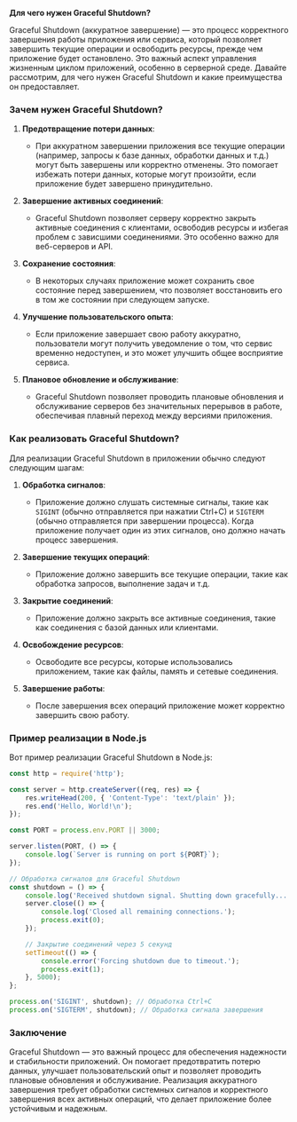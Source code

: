 **Для чего нужен Graceful Shutdown?**

Graceful Shutdown (аккуратное завершение) — это процесс корректного завершения работы приложения или сервиса, который позволяет завершить текущие операции и освободить ресурсы, прежде чем приложение будет остановлено. Это важный аспект управления жизненным циклом приложений, особенно в серверной среде. Давайте рассмотрим, для чего нужен Graceful Shutdown и какие преимущества он предоставляет.

### Зачем нужен Graceful Shutdown?

1. **Предотвращение потери данных**:
    - При аккуратном завершении приложения все текущие операции (например, запросы к базе данных, обработки данных и т.д.) могут быть завершены или корректно отменены. Это помогает избежать потери данных, которые могут произойти, если приложение будет завершено принудительно.

2. **Завершение активных соединений**:
    - Graceful Shutdown позволяет серверу корректно закрыть активные соединения с клиентами, освободив ресурсы и избегая проблем с зависшими соединениями. Это особенно важно для веб-серверов и API.

3. **Сохранение состояния**:
    - В некоторых случаях приложение может сохранить свое состояние перед завершением, что позволяет восстановить его в том же состоянии при следующем запуске.

4. **Улучшение пользовательского опыта**:
    - Если приложение завершает свою работу аккуратно, пользователи могут получить уведомление о том, что сервис временно недоступен, и это может улучшить общее восприятие сервиса.

5. **Плановое обновление и обслуживание**:
    - Graceful Shutdown позволяет проводить плановые обновления и обслуживание серверов без значительных перерывов в работе, обеспечивая плавный переход между версиями приложения.

### Как реализовать Graceful Shutdown?

Для реализации Graceful Shutdown в приложении обычно следуют следующим шагам:

1. **Обработка сигналов**:
    - Приложение должно слушать системные сигналы, такие как `SIGINT` (обычно отправляется при нажатии Ctrl+C) и `SIGTERM` (обычно отправляется при завершении процесса). Когда приложение получает один из этих сигналов, оно должно начать процесс завершения.

2. **Завершение текущих операций**:
    - Приложение должно завершить все текущие операции, такие как обработка запросов, выполнение задач и т.д.

3. **Закрытие соединений**:
    - Приложение должно закрыть все активные соединения, такие как соединения с базой данных или клиентами.

4. **Освобождение ресурсов**:
    - Освободите все ресурсы, которые использовались приложением, такие как файлы, память и сетевые соединения.

5. **Завершение работы**:
    - После завершения всех операций приложение может корректно завершить свою работу.

### Пример реализации в Node.js

Вот пример реализации Graceful Shutdown в Node.js:

```javascript
const http = require('http');

const server = http.createServer((req, res) => {
    res.writeHead(200, { 'Content-Type': 'text/plain' });
    res.end('Hello, World!\n');
});

const PORT = process.env.PORT || 3000;

server.listen(PORT, () => {
    console.log(`Server is running on port ${PORT}`);
});

// Обработка сигналов для Graceful Shutdown
const shutdown = () => {
    console.log('Received shutdown signal. Shutting down gracefully...');
    server.close(() => {
        console.log('Closed all remaining connections.');
        process.exit(0);
    });

    // Закрытие соединений через 5 секунд
    setTimeout(() => {
        console.error('Forcing shutdown due to timeout.');
        process.exit(1);
    }, 5000);
};

process.on('SIGINT', shutdown); // Обработка Ctrl+C
process.on('SIGTERM', shutdown); // Обработка сигнала завершения
```

### Заключение

Graceful Shutdown — это важный процесс для обеспечения надежности и стабильности приложений. Он помогает предотвратить потерю данных, улучшает пользовательский опыт и позволяет проводить плановые обновления и обслуживание. Реализация аккуратного завершения требует обработки системных сигналов и корректного завершения всех активных операций, что делает приложение более устойчивым и надежным.